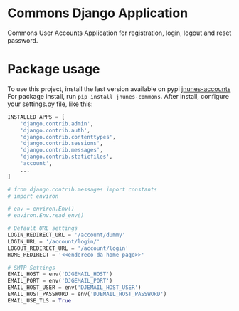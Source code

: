 # Commons Django Application

Commons User Accounts Application for registration, login, logout and reset password.

# Package usage

To use this project, install the last version available on pypi [jnunes-accounts](https://pypi.org/project/jnunes-accounts/)
For package install, run ``pip install jnunes-commons``.
After install, configure your settings.py file, like this:

```python
INSTALLED_APPS = [
    'django.contrib.admin',
    'django.contrib.auth',
    'django.contrib.contenttypes',
    'django.contrib.sessions',
    'django.contrib.messages',
    'django.contrib.staticfiles',
    'account',
    ...
]

# from django.contrib.messages import constants
# import environ

# env = environ.Env()
# environ.Env.read_env()

# Default URL settings
LOGIN_REDIRECT_URL = '/account/dummy'
LOGIN_URL = '/account/login/'
LOGOUT_REDIRECT_URL = '/account/login'
HOME_REDIRECT = '<<endereco da home page>>'

# SMTP Settings
EMAIL_HOST = env('DJGEMAIL_HOST')
EMAIL_PORT = env('DJGEMAIL_PORT')
EMAIL_HOST_USER = env('DJEMAIL_HOST_USER')
EMAIL_HOST_PASSWORD = env('DJEMAIL_HOST_PASSWORD')
EMAIL_USE_TLS = True

```

